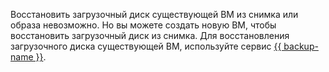 Восстановить загрузочный диск существующей ВМ из снимка или образа невозможно. Но вы можете создать новую ВМ, чтобы восстановить загрузочный диск из снимка. Для восстановления загрузочного диска существующей ВМ, используйте сервис [{{ backup-name }}](../../backup/index.yaml).